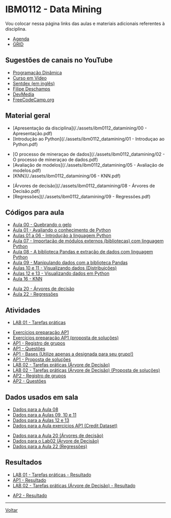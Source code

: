 # IBM0112 - Data Mining

Vou colocar nessa página links das aulas e materiais adicionais referentes à disciplina.

* [Agenda](agenda.md)
* [GRID](grid.md)

## Sugestões de canais no YouTube
* [Programação Dinâmica](https://www.youtube.com/c/ProgramacaoDinamica/)
* [Curso em Vídeo](https://www.youtube.com/c/CursoemVideo/)
* [Sentdex (em inglês)](https://www.youtube.com/c/sentdex)
* [Filipe Deschamps](https://www.youtube.com/c/FilipeDeschamps)
* [DevMedia](https://www.youtube.com/c/DevmediaBrasil)
* [FreeCodeCamp.org](https://www.youtube.com/c/freeCodeCamp)

## Material geral

* [Apresentação da disciplina](/./assets/ibm0112_datamining/00 - Apresentação.pdf)
* [Introdução ao Python](/./assets/ibm0112_datamining/01 - Introduçao ao Python.pdf)
<!-- * [Visualização de dados](/./assets/ibm0112_datamining/03 - Visualização de dados.pdf) -->
<!-- * [Tipos de visualizações de dados](/./assets/ibm0112_datamining/04 - Tipos de visualizações de dados.pdf) -->
* [O processo de mineraçao de dados](/./assets/ibm0112_datamining/02 - O processo de mineraçao de dados.pdf)
* [Avaliação de modelos](/./assets/ibm0112_datamining/05 - Avaliação de modelos.pdf)
* [KNN](/./assets/ibm0112_datamining/06 - KNN.pdf)
<!-- * [Naïve bayes](/./assets/ibm0112_datamining/07 - Naive Bayes.pdf) -->
* [Árvores de decisão](/./assets/ibm0112_datamining/08 - Árvores de Decisão.pdf)
* [Regressões](/./assets/ibm0112_datamining/09 - Regressões.pdf)
<!-- * [Agrupamentos](/./assets/ibm0112_datamining/10 - Agrupamentos.pdf) -->

## Códigos para aula

* [Aula 00 - Quebrando o gelo](https://drive.google.com/file/d/1ucfSOn7Su8uJPRAP4bqN7IKdRuJmwiVP/view?usp=sharing)
* [Aula 01 - Avaliando o conhecimento de Python](https://drive.google.com/file/d/1F0OPWg6samjvcTPvBjO6q333YXwCLulD/view?usp=sharing)
* [Aulas 01 a 06 - Introdução à linguagem Python](https://drive.google.com/file/d/1X3bCtwIsB5eb4u2IBEDe-0l9pjsT673B/view?usp=sharing)
* [Aula 07 - Importação de módulos externos (bibliotecas) com linguagem Python](https://drive.google.com/file/d/1Dyk5c18dz1EJeTG_zb7APiR3S59-g6N4/view?usp=sharing)
* [Aula 08 - A biblioteca Pandas e extração de dados com linguagem Python](https://drive.google.com/file/d/1-EjbsfgRCpJx33sJ0-h7IszwCh1i0nNw/view?usp=sharing)
* [Aula 09 - Manipulando dados com a biblioteca Pandas](https://drive.google.com/file/d/1fvXb9aUnaNJu_f7NvQa9EZNNtB11onKM/view?usp=sharing)
* [Aulas 10 e 11 - Visualizando dados (Distribuições)](https://drive.google.com/file/d/1SMekUk7PdPU9GA76Yo3fOqscemwpWAa5/view?usp=sharing)
* [Aulas 12 e 13 - Visualizando dados em Python](https://drive.google.com/file/d/15Vu65XXkNmzGE34FpJiBP8VHod_QmwRq/view?usp=sharing)
* [Aula 16 - KNN](https://drive.google.com/file/d/1ManMJsz5SeJK_5hAX-DZ9M1N16-kf86q/view?usp=sharing)
<!-- * [Aula 18 - Naïve Bayes](https://drive.google.com/file/d/1txLX-GxdGm6Hyi-_LkPfdNFPKdWOjfsD/view?usp=sharing) -->
* [Aula 20 - Árvores de decisão](https://drive.google.com/file/d/1Y7FtgZaq5MMWjISg2zWczXbFTUWR_0jQ/view?usp=sharing)
* [Aula 22 - Regressões](https://drive.google.com/file/d/16pWiBOl4OiVW1rcgYnUwTkDC1buOxQ5o/view?usp=sharing)
<!-- * [Aula 26 - Agrupamentos](https://colab.research.google.com/drive/1T9tiZKr6yUQTYFioL6CAZhimdjNG1uDf?usp=sharing) -->

## Atividades

* [LAB 01 - Tarefas práticas](https://drive.google.com/file/d/1rgBgFF_RHh8JUyXkblFyelZGkNAis1Ix/view?usp=sharing)
<!-- * [LAB 01 - Tarefas práticas (proposta de soluções)](https://drive.google.com/file/d/1-kpZgFbn4jx1UxBs0FB2AEOGvcnEdYej/view?usp=sharing) -->
* [Exercícios preparação AP1](https://drive.google.com/file/d/1ybE2LTqUp55Z8NR48vKgTECYssc5Gzkj/view?usp=sharing)
* [Exercícios preparação AP1 (proposta de soluções)](https://drive.google.com/file/d/1KJ-TvF2BP0QvvllM2B8fFWlaLvUh9Jvs/view?usp=sharing)
* [AP1 - Registro de grupos](https://drive.google.com/file/d/15iVa1RwARtAarW_adclbiNbt8T9MoBpq/view?usp=sharing)
* [AP1 - Questões](https://drive.google.com/file/d/1sMJRLzOp16XTvaeZK8JvIP0dzsuEqllo/view?usp=sharing)
* [AP1 - Bases (Utilize apenas a designada para seu grupo!)](/./assets/ibm0112_datamining/AP1_Bases.zip)
* [AP1 - Proposta de soluções](https://drive.google.com/file/d/1f5gnkUj9UdbN0Mb-BAxZvo9BKGqknlDU/view?usp=sharing)
* [LAB 02 - Tarefas práticas (Árvore de Decisão)](https://drive.google.com/file/d/1IvUUNrT7a3vCfVrkDw1jzbtbVyg9wTaK/view?usp=sharing)
* [LAB 02 - Tarefas práticas (Árvore de Decisão) (Proposta de soluções)](https://drive.google.com/file/d/1ZfjOUixugVjpVBaHXD4lnlDSR6YaiJT5/view?usp=sharing)
* [AP2 - Registro de grupos](https://drive.google.com/file/d/1VdITxPmgC9wePdZelvYEX605Pr5KXwOt/view?usp=sharing)
* [AP2 - Questões](https://drive.google.com/file/d/1dUDoP1I9XRBIuepqGzeUm1DVKTfTFvK4/view?usp=sharing)

## Dados usados em sala
* [Dados para a Aula 08](/./assets/ibm0112_datamining/Dados_Aula08.zip)
* [Dados para a Aulas 09, 10 e 11](/./assets/ibm0112_datamining/Dados_Aula09.zip)
* [Dados para a Aulas 12 e 13](/./assets/ibm0112_datamining/Dados_Aulas12e13.zip)
* [Dados para a Aula exercícios AP1 (Credit Dataset)](/./assets/ibm0112_datamining/Dados_Aula_Exercícicios_AP1.zip)
<!-- * [Dados para a Aula 18 (Naive Bayes)](/./assets/ibm0112_datamining/Dados_Aula18.zip) -->
* [Dados para a Aula 20 (Árvores de decisão)](/./assets/ibm0112_datamining/Dados_Aula20.zip)
* [Dados para o Lab02 (Árvore de Decisão)](/./assets/ibm0112_datamining/Dados_Lab02.zip)
* [Dados para a Aula 22 (Regressões)](/./assets/ibm0112_datamining/Dados_Aula22.zip)
<!-- * [Dados para a Aula 26 (Agrupamentos)](/./assets/ibm0112_datamining/Dados_Aula26.zip) -->
<!-- * [TEXTO](LINK) -->

## Resultados
* [LAB 01 - Tarefas práticas - Resultado](/./assets/ibm0112_datamining/Turma8002_S22023_Resultados_Lab01.pdf)
* [AP1 - Resultado](/./assets/ibm0112_datamining/Turma8002_S22023_Resultados_AP1.pdf)
* [LAB 02 - Tarefas práticas (Árvore de Decisão) - Resultado](/./assets/ibm0112_datamining/Turma8002_S22023_Resultados_Lab02.pdf)
<!-- * [LAB 03 - Modelagem - Resultado](/./assets/ibm0112_datamining/Turma8002_S22023_Resultados_Lab03.pdf) -->
* [AP2 - Resultado](/./assets/ibm0112_datamining/Turma8002_S22023_Resultados_AP2.pdf)
<!-- * [AS - Resultado](/./assets/ibm0112_datamining/Turma8002_S22023_Resultados_AS.pdf) -->

---

[Voltar](https://cassiusf.github.io/)
